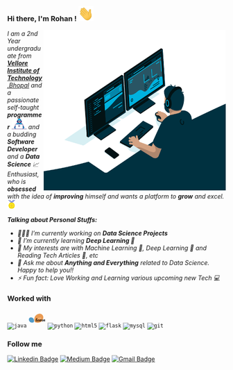 ### Hi there, I'm Rohan ! <img src="https://raw.githubusercontent.com/rohan-sarkarr/rohan-sarkarr/master/Assets/hi.gif" width=35 height=35>
<!-- ![Visitor](https://visitor-badge.laobi.icu/badge?page_id=rohan-sarkarr)-->
<img align="right" alt="Coder GIF" height=370 width=420 src="https://raw.githubusercontent.com/rohan-sarkarr/rohan-sarkarr/master/Assets/coding.gif" />
<p>
  <em>
    I am a 2nd Year undergraduate from <a href="https://vitbhopal.ac.in/"><b> Vellore Institute of Technology </b> ,Bhopal</a> and a passionate self-taught <b>programmer</b> <img src="https://raw.githubusercontent.com/rohan-sarkarr/rohan-sarkarr/master/Assets/developer.gif" width=35 height=25> and a budding <b>Software Developer</b> and a <b>Data Science</b> 📈 Enthusiast,  who is <b>obsessed</b> with the idea of <b>improving</b> himself and wants a platform to <b>grow</b> and excel.<img src="https://raw.githubusercontent.com/rohan-sarkarr/rohan-sarkarr/master/Assets/medal.gif" width=20 height=20> 
  </em>
</p>

<em>  
  <b>Talking about Personal Stuffs:</b>

- 👨🏻‍💻 I’m currently working on <b>Data Science Projects</b>
- 🌱 I’m currently learning <b>Deep Learning 🤖</b>
- 🔭 My interests are with Machine Learning 🤖, Deep Learning 🧠 and Reading Tech Articles 📄, etc
- 💬 Ask me about <b> Anything and Everything</b> related to Data Science. Happy to help you!!
- ⚡ Fun fact: Love Working and Learning various upcoming new Tech 💻

</em>

### Worked with

<code><img height="40" src="https://www.vectorlogo.zone/logos/java/java-icon.svg" title="java"></code>
<code><img height="40" src="https://raw.githubusercontent.com/github/explore/80688e429a7d4ef2fca1e82350fe8e3517d3494d/topics/scikit-learn/scikit-learn.png" title="sklearn"></code>
<code><img height="40" src="https://www.vectorlogo.zone/logos/python/python-icon.svg" title="python"></code>
<code><img height="40" src="https://www.vectorlogo.zone/logos/w3_html5/w3_html5-icon.svg" title="html5"></code>
<code><img height="40" src="https://www.vectorlogo.zone/logos/pocoo_flask/pocoo_flask-icon.svg" title="flask"></code>
<code><img height="40" src="https://www.vectorlogo.zone/logos/mysql/mysql-ar21.svg" title="mysql"></code>
<code><img height="40" src="https://www.vectorlogo.zone/logos/git-scm/git-scm-icon.svg" title="git"></code>
<!--<code><img height="40" src="https://devicons.github.io/devicon/devicon.git/icons/css3/css3-original-wordmark.svg" title="css"></code> -->

### Follow me

[![Linkedin Badge](https://img.shields.io/badge/linkedin-%230077B5.svg?&style=for-the-badge&logo=linkedin&logoColor=white&link=https://www.linkedin.com/in/rohan-sarkar/)](https://www.linkedin.com/in/rohan-sarkar-ba3915190/) [![Medium Badge](https://img.shields.io/badge/medium-%2312100E.svg?&style=for-the-badge&logo=medium&logoColor=white&link=https://medium.com/@rohan180301)](https://medium.com/@rohan180301) <!--[![Twitter Badge](https://img.shields.io/badge/twitter-%231DA1F2.svg?&style=for-the-badge&logo=twitter&logoColor=white&link=https://twitter.com/rohansarkarr)](https://twitter.com/rohansarkarr) [![GitHub Badge](https://img.shields.io/badge/github-%23100000.svg?&style=for-the-badge&logo=github&logoColor=white&link=https://github.com/rohan-sarkarr)](https://github.com/rohan-sarkarr)--> [![Gmail Badge](https://img.shields.io/badge/gmail-D14836?&style=for-the-badge&logo=gmail&logoColor=white&link=mailto:rohan180301@gmail.com)](mailto:rohan180301@gmail.com)
